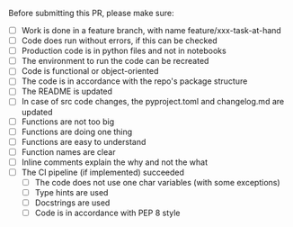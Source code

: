 Before submitting this PR, please make sure:

- [ ] Work is done in a feature branch, with name feature/xxx-task-at-hand
- [ ] Code does run without errors, if this can be checked
- [ ] Production code is in python files and not in notebooks
- [ ] The environment to run the code can be recreated
- [ ] Code is functional or object-oriented
- [ ] The code is in accordance with the repo's package structure
- [ ] The README is updated
- [ ] In case of src code changes, the pyproject.toml and changelog.md are updated
- [ ] Functions are not too big
- [ ] Functions are doing one thing
- [ ] Functions are easy to understand
- [ ] Function names are clear
- [ ] Inline comments explain the why and not the what
- [ ] The CI pipeline (if implemented) succeeded
    - [ ] The code does not use one char variables (with some exceptions)
    - [ ] Type hints are used
    - [ ] Docstrings are used
    - [ ] Code is in accordance with PEP 8 style